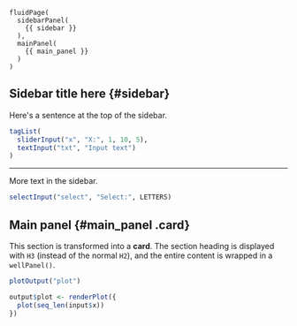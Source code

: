 ``` {.layout .grid}
fluidPage(
  sidebarPanel(
    {{ sidebar }}
  ),
  mainPanel(
    {{ main_panel }}
  )
)
```

## Sidebar title here {#sidebar}

Here's a sentence at the top of the sidebar.

``` {.r .ui}
tagList(
  sliderInput("x", "X:", 1, 10, 5),
  textInput("txt", "Input text")
)
```

------------------------------------------------------------------------

More text in the sidebar.

``` {.r .ui}
selectInput("select", "Select:", LETTERS)
```

## Main panel {#main_panel .card}

This section is transformed into a **card**. The section heading is displayed with `H3` (instead of the normal `H2`), and the entire content is wrapped in a `wellPanel()`.

``` {.r .ui}
plotOutput("plot")
```

``` {.r .server}
output$plot <- renderPlot({
  plot(seq_len(input$x))
})
```
